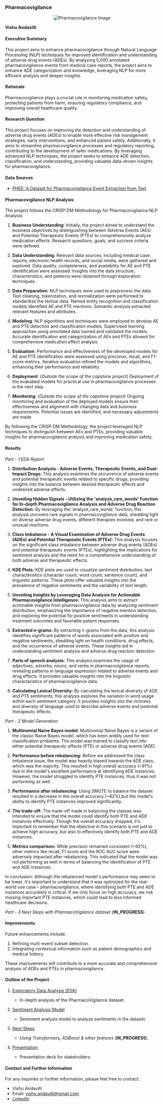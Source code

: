### Pharmacovigilance
<p align="center">
  <img src="./pv-main/images/Pharmacovigilance-Market.jpg" alt="Pharmacovigilance Image">
</p>

**Vishu Andavilli**

#### Executive Summary
This project aims to enhance pharmacovigilance through Natural Language Processing (NLP) techniques for improved identification and understanding of adverse drug events (ADEs). By analyzing 5,000 annotated pharmacovigilance events from medical case reports, the project aims to enhance ADE categorization and knowledge, leveraging NLP for more efficient analysis and deeper insights.

#### Rationale
Pharmacovigilance plays a crucial role in monitoring medication safety, protecting patients from harm, ensuring regulatory compliance, and improving overall healthcare quality.

#### Research Question
This project focuses on improving the detection and understanding of adverse drug events (ADEs) to enable more effective risk management strategies, early interventions, and enhanced patient safety. Additionally, it aims to streamline pharmacovigilance processes and regulatory reporting, contributing to the development of safer medications. By leveraging advanced NLP techniques, the project seeks to enhance ADE detection, classification, and understanding, providing valuable data-driven insights for pharmacovigilance.

#### Data Sources
- [PHEE: A Dataset for Pharmacovigilance Event Extraction from Text](https://zenodo.org/record/7689970#.ZF1X3-zMLnQ)

#### Pharmacovigilance NLP Analysis

The project follows the CRISP-DM Methodology for Pharmacovigilance NLP Analysis:

1. **Business Understanding**: Initially, the project aimed to understand the business objectives by distinguishing between Adverse Events (AEs) and Potential Therapeutic Events (PTEs) to comprehensively analyze medication effects. Research questions, goals, and success criteria were defined.

2. **Data Understanding**: Relevant data sources, including medical case reports, electronic health records, and social media, were gathered and explored. Data quality, completeness, and availability for AE and PTE identification were assessed. Insights into the data structure, characteristics, and patterns were obtained through exploration techniques.

3. **Data Preparation**: NLP techniques were used to preprocess the data. Text cleaning, tokenization, and normalization were performed to standardize the textual data. Named entity recognition and classification models identified AE and PTE mentions. Semantic analysis extracted relevant features and attributes.

4. **Modeling**: NLP algorithms and techniques were employed to develop AE and PTE detection and classification models. Supervised learning approaches using annotated data trained and validated the models. Accurate identification and categorization of AEs and PTEs allowed for comprehensive medication effect analysis.

5. **Evaluation**: Performance and effectiveness of the developed models for AE and PTE identification were assessed using precision, recall, and F1-score metrics. Iterative evaluation refined the models and algorithms, enhancing their performance and reliability.

6. **Deployment**: (*Outside the scope of the capstone project*)
Deployment of the evaluated models for practical use in pharmacovigilance processes is the next step.

7. **Monitoring**: (*Outside the scope of the capstone project*)
Ongoing monitoring and evaluation of the deployed models ensure their effectiveness and alignment with changing data and business requirements. Potential issues are identified, and necessary adjustments are made.

By following the CRISP-DM Methodology, the project leveraged NLP techniques to distinguish between AEs and PTEs, providing valuable insights for pharmacovigilance analysis and improving medication safety.

#### Results
*Part - 1 EDA Report*

1. **Distribution Analysis - Adverse Events, Therapeutic Events, and Dual-Impact Drugs:**
This analysis examines the occurrence of adverse events and potential therapeutic events related to specific drugs, providing insights into the balance between desired therapeutic effects and undesired adverse effects.

2. **Unveiling Hidden Signals - Utilizing the 'analyze_rare_words' Function for In-depth Pharmacovigilance Analysis and Adverse Drug Reaction Detection:**
By leveraging the 'analyze_rare_words' function, this analysis uncovers rare signals in pharmacovigilance data, shedding light on diverse adverse drug events, different therapies involved, and rare or unusual reactions.

3. **Class Imbalance - A Visual Examination of Adverse Drug Events (ADEs) and Potential Therapeutic Events (PTEs):**
This analysis focuses on the significant class imbalance between adverse drug events (ADEs) and potential therapeutic events (PTEs), highlighting the implications for sentiment analysis and the need for a comprehensive understanding of both adverse and therapeutic effects.

4. **KDE Plots:**
KDE plots are used to visualize sentiment distribution, text characteristics (character count, word count, sentence count), and linguistic patterns. These plots offer valuable insights into the prevalence of negative sentiments and the variability of text length.

5. **Unveiling Insights by Leveraging Data Analysis for Actionable Pharmacovigilance Intelligence:**
This analysis aims to extract actionable insights from pharmacovigilance data by analyzing sentiment distribution, emphasizing the importance of negative mention detection, and exploring the potential for positive sentiments in understanding treatment outcomes and favorable patient responses.

6. **Extracted n-grams:**
By extracting n-grams from the data, this analysis identifies significant patterns of words associated with positive and negative sentiments, shedding light on health conditions, drug effects, and the occurrence of adverse events. These insights aid in understanding sentiment analysis and adverse drug reaction detection.

7. **Parts of speech analysis:**
This analysis examines the usage of adjectives, adverbs, nouns, and verbs in pharmacovigilance reports, revealing patterns in language expression related to adverse events and drug effects. It provides valuable insights into the linguistic characteristics of pharmacovigilance data.

8. **Calculating Lexical Diversity:**
By calculating the lexical diversity of ADE and PTE sentiments, this analysis explores the variation in word usage within each sentiment category. It provides insights into the richness and diversity of language used to describe adverse events and potential therapeutic effects.

*Part - 2 Model Generation*

1. **Multinomial Naive Bayes model:** Multinomial Naive Bayes is a variant of the classic Naive Bayes model, which has been widely used for text classification problems. The model was trained to classify text into either potential therapeutic effects (PTE) or adverse drug events (ADE).

2. **Performance before rebalancing:** Before we addressed the class imbalance issue, the model was heavily biased towards the ADE class, which was the majority. This resulted in high overall accuracy (~91%) due to the model's excellent performance at identifying ADE instances. However, the model struggled to identify PTE instances, thus it was not performing as well.

3. **Performance after rebalancing:** Using SMOTE to balance the dataset resulted in a decrease in the overall accuracy (~62%),but the model's ability to identify PTE instances improved significantly.

4. **The trade-off:** The trade-off made in balancing the classes was intended to ensure that the model could identify both PTE and ADE instances effectively. Though the overall accuracy dropped, it's important to remember that the objective in this scenario is not just to achieve high accuracy, but also to effectively identify both PTE and ADE instances.

5. **Metrics comparison:** While precision remained consistent (~92%), other metrics like recall, F1 score and the ROC AUC score were adversely impacted after rebalancing. This indicated that the model was not performing as well in terms of balancing the identification of PTE and ADE instances.

In conclusion: Although the rebalanced model's performance may seem to be lower, it's important to understand that it was optimized for the real-world use case – pharmacovigilance, where identifying both PTE and ADE instances accurately is critical. If we only focus on high accuracy, we risk missing important PTE instances, which could lead to less informed healthcare decisions.

*Part - 3 Next Steps with PharmacoVigilance dataset* (**IN_PROGRESS**)

#### Improvements
Future enhancements include:
1. Refining multi-event subset detection.
2. Integrating contextual information such as patient demographics and medical history.

These improvements will contribute to a more accurate and comprehensive analysis of ADEs and PTEs in pharmacovigilance.

#### Outline of the Project

1. [Exploratory Data Analysis (EDA)](https://github.com/vandavilli/My-AIML-Portfolio/blob/main/Capstone/pv-main/pv_eda.ipynb)
   - In-depth analysis of the PharmacoVigilance dataset.

2. [Sentiment Analysis Model](https://github.com/vandavilli/My-AIML-Portfolio/blob/main/Capstone/pv-main/pv_model.ipynb)
   - Sentiment analysis model to analyze sentiments in the dataset.

3. [Next Steps](https://github.com/vandavilli/My-AIML-Portfolio/blob/main/Capstone/pv-main/pv_next.ipynb)
   - *Using Transformers, XGBoost & other features* (**IN_PROGRESS**).

4. [Presentation](https://github.com/vandavilli/My-AIML-Portfolio/blob/main/Capstone/presentation/PharmacoVigilance-Final.pdf)
   - Presentation deck for stakeholders.

#### Contact and Further Information

For any inquiries or further information, please feel free to contact:

- Vishu Andavilli
- Email: vishu.andavilli@gmail.com
- [LinkedIn](https://www.linkedin.com/in/vandavilli/)
